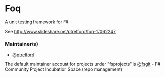 Foq
===

A unit testing framework for F#

See http://www.slideshare.net/ptrelford/foq-17062247

### Maintainer(s)

- [@ptrelford](https://github.com/ptrelford)

The default maintainer account for projects under "fsprojects" is [@fsgit](https://github.com/fsgit) - F# Community Project Incubation Space (repo management)
